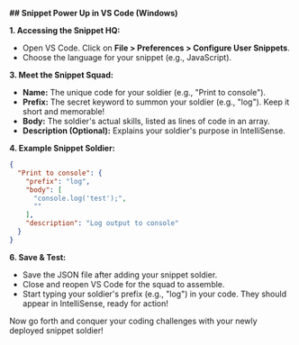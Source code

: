  **## Snippet Power Up in VS Code (Windows)**

**1. Accessing the Snippet HQ:**

* Open VS Code. Click on **File > Preferences > Configure User Snippets**.
* Choose the language for your snippet (e.g., JavaScript).

**3. Meet the Snippet Squad:**

* **Name:** The unique code for your soldier (e.g., "Print to console").
* **Prefix:** The secret keyword to summon your soldier (e.g., "log"). Keep it short and memorable!
* **Body:** The soldier's actual skills, listed as lines of code in an array.
* **Description (Optional):** Explains your soldier's purpose in IntelliSense.

**4. Example Snippet Soldier:**

```json
{
  "Print to console": {
    "prefix": "log",
    "body": [
      "console.log('test');",
      ""
    ],
    "description": "Log output to console"
  }
}
```

**6. Save & Test:**

* Save the JSON file after adding your snippet soldier.
* Close and reopen VS Code for the squad to assemble.
* Start typing your soldier's prefix (e.g., "log") in your code. They should appear in IntelliSense, ready for action!

Now go forth and conquer your coding challenges with your newly deployed snippet soldier!
